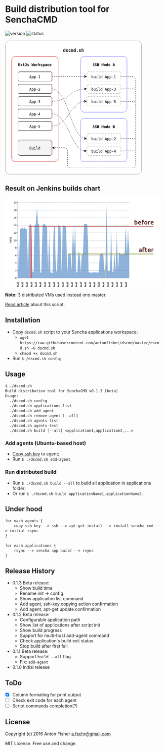 # Build distribution tool for SenchaCMD

![version](https://img.shields.io/badge/version-0.1.3-green.svg)
![status](https://img.shields.io/badge/status-beta-lightgray.svg)

![Principle pic](https://raw.githubusercontent.com/antonfisher/dscmd/docs/images/dscmd-principle.png)

## Result on Jenkins builds chart

![Result](https://raw.githubusercontent.com/antonfisher/dscmd/docs/images/dscmd-jenkins-builds-chart.png)

__Note:__ 3 distributed VMs used instead one master.

[Read article](http://antonfisher.com/posts/2016/03/25/build-distribution-tool-for-senchacmd/) about this script.

## Installation

* Copy `dscmd.sh` script to your Sencha applications workspace;
    * `wget https://raw.githubusercontent.com/antonfisher/dscmd/master/dscmd.sh -O dscmd.sh`
    * `chmod +x dscmd.sh`
* Run `$./dscmd.sh config`.

## Usage

```
$ ./dscmd.sh
Build distribution tool for SenchaCMD v0.1.3 [beta]
Usage:
  ./dscmd.sh config
  ./dscmd.sh applications-list
  ./dscmd.sh add-agent
  ./dscmd.sh remove-agent [--all]
  ./dscmd.sh agents-list
  ./dscmd.sh agents-test
  ./dscmd.sh build [--all] <application1,application2,...>
```

### Add agents (Ubuntu-based host)

* [Copy ssh key](https://www.digitalocean.com/community/tutorials/how-to-set-up-ssh-keys--2) to agent;
* Run `$ ./dscmd.sh add-agent`.

### Run distributed build

* Run `$ ./dscmd.sh build --all` to build all application in applications folder;
* Or run `$ ./dscmd.sh build applicationName1,applicationName2`.

## Under hood

```
for each agents {
    copy ssh key --> ssh --> apt-get install --> install sencha cmd --> initial rsync
}

for each applications {
    rsync --> sencha app build --> rsync
}
```

## Release History

* 0.1.3 Beta release:
    * Show build time
    * Rename init -> config
    * Show applicaiton list command
    * Add agent, ssh-key copying action confirmation
    * Add agent, apt-get update confirmation
* 0.1.2 Beta release:
    * Configurable application path
    * Show list of applications after script init
    * Show build progress
    * Support for multi-host add-agent command
    * Check application's build exit status
    * Stop build after first fail
* 0.1.1 Beta release:
    * Support `build --all` flag
    * Fix: `add-agent`
* 0.1.0 Initial release

## ToDo

- [x] Column formating for print output
- [ ] Check exit code for each agent
- [ ] Script commands completion(?)

## License

Copyright (c) 2016 Anton Fisher <a.fschr@gmail.com>

MIT License. Free use and change.
